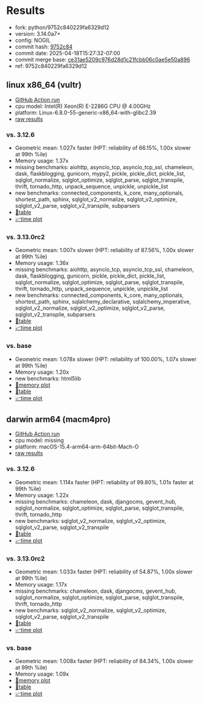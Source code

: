 # Results

- fork: python/9752c840229fa6329d12
- version: 3.14.0a7+
- config: NOGIL
- commit hash: [9752c84](https://github.com/python/cpython/commit/9752c84)
- commit date: 2025-04-18T15:27:32-07:00
- commit merge base: [ce31ae5209c976d28d1c21fcbb06c0ae5e50a896](https://github.com/python/cpython/commit/ce31ae5209c976d28d1c21fcbb06c0ae5e50a896)
- ref: 9752c840229fa6329d12

## linux x86_64 (vultr)

- [GitHub Action run](https://github.com/facebookexperimental/free-threading-benchmarking/actions/runs/14543774435)
- cpu model: Intel(R) Xeon(R) E-2286G CPU @ 4.00GHz
- platform: Linux-6.8.0-55-generic-x86_64-with-glibc2.39
- [raw results](bm-20250418-vultr-x86_64-python-9752c840229fa6329d12-3.14.0a7%2B-9752c84.json)

### vs. 3.12.6

- Geometric mean: 1.027x faster (HPT: reliability of 66.15%, 1.00x slower at 99th %ile)
- Memory usage: 1.37x
- missing benchmarks: aiohttp, asyncio_tcp, asyncio_tcp_ssl, chameleon, dask, flaskblogging, gunicorn, mypy2, pickle, pickle_dict, pickle_list, sqlglot_normalize, sqlglot_optimize, sqlglot_parse, sqlglot_transpile, thrift, tornado_http, unpack_sequence, unpickle, unpickle_list
- new benchmarks: connected_components, k_core, many_optionals, shortest_path, sphinx, sqlglot_v2_normalize, sqlglot_v2_optimize, sqlglot_v2_parse, sqlglot_v2_transpile, subparsers
- [📄table](bm-20250418-vultr-x86_64-python-9752c840229fa6329d12-3.14.0a7%2B-9752c84-vs-3.12.6.md)
- [📈time plot](bm-20250418-vultr-x86_64-python-9752c840229fa6329d12-3.14.0a7%2B-9752c84-vs-3.12.6.svg)

### vs. 3.13.0rc2

- Geometric mean: 1.007x slower (HPT: reliability of 87.56%, 1.00x slower at 99th %ile)
- Memory usage: 1.36x
- missing benchmarks: aiohttp, asyncio_tcp, asyncio_tcp_ssl, chameleon, dask, flaskblogging, gunicorn, pickle, pickle_dict, pickle_list, sqlglot_normalize, sqlglot_optimize, sqlglot_parse, sqlglot_transpile, thrift, tornado_http, unpack_sequence, unpickle, unpickle_list
- new benchmarks: connected_components, k_core, many_optionals, shortest_path, sphinx, sqlalchemy_declarative, sqlalchemy_imperative, sqlglot_v2_normalize, sqlglot_v2_optimize, sqlglot_v2_parse, sqlglot_v2_transpile, subparsers
- [📄table](bm-20250418-vultr-x86_64-python-9752c840229fa6329d12-3.14.0a7%2B-9752c84-vs-3.13.0rc2.md)
- [📈time plot](bm-20250418-vultr-x86_64-python-9752c840229fa6329d12-3.14.0a7%2B-9752c84-vs-3.13.0rc2.svg)

### vs. base

- Geometric mean: 1.078x slower (HPT: reliability of 100.00%, 1.07x slower at 99th %ile)
- Memory usage: 1.20x
- new benchmarks: html5lib
- [🧠memory plot](bm-20250418-vultr-x86_64-python-9752c840229fa6329d12-3.14.0a7%2B-9752c84-vs-base-mem.svg)
- [📄table](bm-20250418-vultr-x86_64-python-9752c840229fa6329d12-3.14.0a7%2B-9752c84-vs-base.md)
- [📈time plot](bm-20250418-vultr-x86_64-python-9752c840229fa6329d12-3.14.0a7%2B-9752c84-vs-base.svg)

## darwin arm64 (macm4pro)

- [GitHub Action run](https://github.com/facebookexperimental/free-threading-benchmarking/actions/runs/14543774435)
- cpu model: missing
- platform: macOS-15.4-arm64-arm-64bit-Mach-O
- [raw results](bm-20250418-macm4pro-arm64-python-9752c840229fa6329d12-3.14.0a7%2B-9752c84.json)

### vs. 3.12.6

- Geometric mean: 1.114x faster (HPT: reliability of 99.80%, 1.01x faster at 99th %ile)
- Memory usage: 1.22x
- missing benchmarks: chameleon, dask, djangocms, gevent_hub, sqlglot_normalize, sqlglot_optimize, sqlglot_parse, sqlglot_transpile, thrift, tornado_http
- new benchmarks: sqlglot_v2_normalize, sqlglot_v2_optimize, sqlglot_v2_parse, sqlglot_v2_transpile
- [📄table](bm-20250418-macm4pro-arm64-python-9752c840229fa6329d12-3.14.0a7%2B-9752c84-vs-3.12.6.md)
- [📈time plot](bm-20250418-macm4pro-arm64-python-9752c840229fa6329d12-3.14.0a7%2B-9752c84-vs-3.12.6.svg)

### vs. 3.13.0rc2

- Geometric mean: 1.033x faster (HPT: reliability of 54.87%, 1.00x slower at 99th %ile)
- Memory usage: 1.17x
- missing benchmarks: chameleon, dask, djangocms, gevent_hub, sqlglot_normalize, sqlglot_optimize, sqlglot_parse, sqlglot_transpile, thrift, tornado_http
- new benchmarks: sqlglot_v2_normalize, sqlglot_v2_optimize, sqlglot_v2_parse, sqlglot_v2_transpile
- [📄table](bm-20250418-macm4pro-arm64-python-9752c840229fa6329d12-3.14.0a7%2B-9752c84-vs-3.13.0rc2.md)
- [📈time plot](bm-20250418-macm4pro-arm64-python-9752c840229fa6329d12-3.14.0a7%2B-9752c84-vs-3.13.0rc2.svg)

### vs. base

- Geometric mean: 1.008x faster (HPT: reliability of 84.34%, 1.00x slower at 99th %ile)
- Memory usage: 1.09x
- [🧠memory plot](bm-20250418-macm4pro-arm64-python-9752c840229fa6329d12-3.14.0a7%2B-9752c84-vs-base-mem.svg)
- [📄table](bm-20250418-macm4pro-arm64-python-9752c840229fa6329d12-3.14.0a7%2B-9752c84-vs-base.md)
- [📈time plot](bm-20250418-macm4pro-arm64-python-9752c840229fa6329d12-3.14.0a7%2B-9752c84-vs-base.svg)

